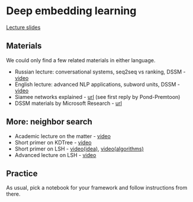 # Deep embedding learning

[Lecture slides](https://yadi.sk/i/-vKBP1iW3Pj3PB)


## Materials
We could only find a few related materials in either language.
* Russian lecture: conversational systems, seq2seq vs ranking, DSSM - [video](https://www.youtube.com/watch?v=n-mNWacDKUQ)
* English lecture: advanced NLP applications, subword units, DSSM - [video](https://www.youtube.com/watch?v=D4JnoOAihII)
* Siamee networks explained - [url](https://www.quora.com/What-are-Siamese-neural-networks-what-applications-are-they-good-for-and-why) (see first reply by Pond-Premtoon)
* DSSM materials by Microsoft Research - [url](https://www.microsoft.com/en-us/research/project/dssm/)

## More: neighbor search
* Academic lecture on the matter - [video](https://www.youtube.com/watch?v=vAboxtLEeH0)
* Short primer on KDTree - [video](https://www.youtube.com/watch?v=Y4ZgLlDfKDg)
* Short primer on LSH - [video(idea)](https://www.youtube.com/watch?v=dgH0NP8Qxa8), [video(algorithms)](https://www.youtube.com/watch?v=Arni-zkqMBA)
* Advanced lecture on LSH - [video](https://www.youtube.com/watch?v=t_8SpFV0l7A)

## Practice

As usual, pick a notebook for your framework and follow instructions from there.
